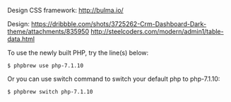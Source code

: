 Design CSS framework: 
http://bulma.io/

Design:
https://dribbble.com/shots/3725262-Crm-Dashboard-Dark-theme/attachments/835950
http://steelcoders.com/modern/admin1/table-data.html


To use the newly built PHP, try the line(s) below:

    $ phpbrew use php-7.1.10

Or you can use switch command to switch your default php to php-7.1.10:

    $ phpbrew switch php-7.1.10